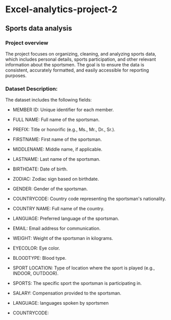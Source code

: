 # Excel-analytics-project-2


## Sports data analysis

### Project overview

The project focuses on organizing, cleaning, and analyzing sports data, which includes personal details, sports participation, and other relevant information about the sportsmen. The goal is to ensure the data is consistent, accurately formatted, and easily accessible for reporting purposes.

### Dataset Description:

The dataset includes the following fields:

- MEMBER ID: Unique identifier for each member.

- FULL NAME: Full name of the sportsman.

- PREFIX: Title or honorific (e.g., Ms., Mr., Dr., Sr.).
   
- FIRSTNAME: First name of the sportsman.
- MIDDLENAME: Middle name, if applicable.
- LASTNAME: Last name of the sportsman.
- BIRTHDATE: Date of birth.
- ZODIAC: Zodiac sign based on birthdate.
- GENDER: Gender of the sportsman.
- COUNTRYCODE: Country code representing the sportsman's nationality.
- COUNTRY NAME: Full name of the country.
- LANGUAGE: Preferred language of the sportsman.
- EMAIL: Email address for communication.
- WEIGHT: Weight of the sportsman in kilograms.
- EYECOLOR: Eye color.
- BLOODTYPE: Blood type.
- SPORT LOCATION: Type of location where the sport is played (e.g., INDOOR, OUTDOOR).
- SPORTS: The specific sport the sportsman is participating in.
- SALARY: Compensation provided to the sportsman.
- LANGUAGE: languages spoken by sportsmen
- COUNTRYCODE: 





